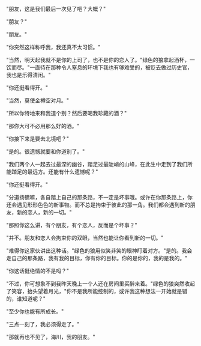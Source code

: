 "朋友，这是我们最后一次见了吧？大概？"

"朋友？"

"朋友。"

"你突然这样称呼我，我还真不太习惯。"

"当然，明天起我就不是你的上司了，也不是你的恋人了。"绿色的狼拿起酒杯，一饮而尽。"一直待在那种令人窒息的环境下我也有够难受的，被贬去做过历史官，我也是乐得清闲。"

"你还挺看得开。"

"当然，莫使金樽空对月。"

"所以你特地来和我道个别？然后要喝我珍藏的酒？"

"那你大可不必用那么好的酒。"

"你接下来是要去北境吧？"

"是的。很遗憾就要和你道别了。"

"我们两个人一起去过最深的幽谷，踏足过最陡峭的山峰，在此生中走到了我们所能踏足的最远方。还能有什么遗憾呢？"

"你还挺看得开。"

"分道扬镳嘛，各自踏上自己的那条路，不一定是坏事哦。或许在你那条路上，你还会遇见形形色色的新事物。而不总是拘束于彼此的那一角。我们都会遇到新的朋友，新的恋人，新的一切。"

"那照你这么讲，有个朋友，有个恋人，反而是个坏事？"

"并不。朋友和恋人会拘束你的双眼，当然也能让你看到新的一切。"

"难得你这家伙讲出这种话。"绿色的狼用似笑非笑的眼神盯着对方。"是的。我会走自己的那条路，我有我的目标，你有你的目标。你的是你的，我的是我的。"

"你这话挺绝情的不是吗？"

"不过，你可想象不到我昨天晚上一个人还在房间里买醉来着。"绿色的狼突然收起了笑容，抬头望着月光，"你不是我所能控制的，或许我这种想法一开始就是错的，谁知道呢？"

"至少你也能有所成长。"

"三点一刻了，我必须得走了。"

"那就再也不见了，海川，我的朋友。"



